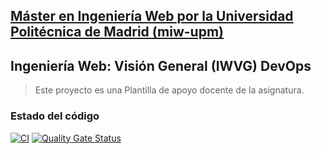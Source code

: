 ## [Máster en Ingeniería Web por la Universidad Politécnica de Madrid (miw-upm)](http://miw.etsisi.upm.es)
## Ingeniería Web: Visión General (IWVG) DevOps
> Este proyecto es una Plantilla de apoyo docente de la asignatura.


### Estado del código
[![CI](https://github.com/abvsba/iwvg-devops-cheng-jiaan1/actions/workflows/ci.yml/badge.svg?branch=develop)](https://github.com/abvsba/iwvg-devops-cheng-jiaan1/actions/workflows/ci.yml)
[![Quality Gate Status](https://sonarcloud.io/api/project_badges/measure?project=abvsba_iwvg-devops-cheng-jiaan1&metric=alert_status)](https://sonarcloud.io/summary/new_code?id=abvsba_iwvg-devops-cheng-jiaan1)

